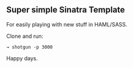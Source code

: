 Super simple Sinatra Template
-----------------------------

For easily playing with new stuff in HAML/SASS.

Clone and run:

    → shotgun -p 3000
    
Happy days.
